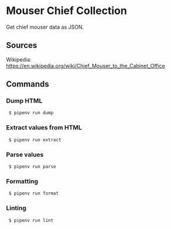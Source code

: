 # Mouser Chief Collection

Get chief mouser data as JSON.

## Sources
Wikipedia: https://en.wikipedia.org/wiki/Chief_Mouser_to_the_Cabinet_Office

## Commands

### Dump HTML
```
 $ pipenv run dump
```

### Extract values from HTML
```
 $ pipenv run extract
```

### Parse values
```
 $ pipenv run parse
```

### Formatting
```
 $ pipenv run format
```

### Linting
```
 $ pipenv run lint
```
